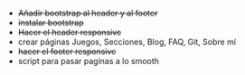 * ~~Añadir bootstrap al header y al footer~~
* ~~instalar bootstrap~~
* ~~Hacer el header responsive~~
* crear páginas Juegos, Secciones, Blog, FAQ, Git, Sobre mí
* ~~hacer el footer responsive~~
* script para pasar paginas a lo smooth 